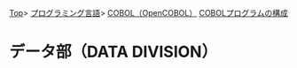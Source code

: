 [Top](../../../../index.md)\>
[プログラミング言語](../../../pgl.md)\>
[COBOL（OpenCOBOL）](../../language_0002.md)
[COBOLプログラムの構成](../COBOL_0001.md)

# データ部（DATA DIVISION）
